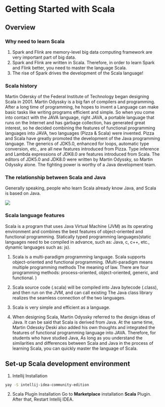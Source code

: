 # Getting Started with Scala

## Overview

### Why need to learn Scala
1. Spark and Flink are memory-level big data computing framework are very important part of big data.
2. Spark and Flink are written in Scala. Therefore, in order to learn Spark and Flink better, you need to master the language Scala.
3. The rise of Spark drives the development of the Scala language!

### Scala history
Martin Odersky of the Federal Institute of Technology began designing Scala in 2001.
Martin Odyssky is a big fan of compilers and programming. After a long time of programming, he hopes to invent a
Language can make basic tasks like writing programs efficient and simple. So when you come into contact with the JAVA language, right JAVA, a portable language that runs on the Internet and has garbage collection, has generated great interest, so he decided combining the features of functional programming languages ​​into JAVA, two languages ​​(Pizza & Scala) were invented. Pizza and Scala have greatly promoted the development of the Java programming language. The generics of JDK5.0, enhanced for loops, automatic type conversion, etc., are all new features introduced from Pizza. Type inference and Lambda expressions of JDK8.0 are features introduced from Scala. The editors of JDK5.0 and JDK8.0 were written by Martin Odyssky, so Martin Odyssky alone. The fighting power is worthy of a Java development team.

### The relationship between Scala and Java
Generally speaking, people who learn Scala already know Java, and Scala is based on Java.

![](https://res.cloudinary.com/dkvj6mo4c/image/upload/v1622322955/scala/Sun_30_May_2021_07_13_51_AEST_u3wqes.png)

### Scala language features
Scala is a program that uses Java Virtual Machine (JVM) as its operating environment and combines the best features of object-oriented and functional programming. Statically typed programming languages ​​(static languages ​​need to be compiled in advance, such as: Java, c, c++, etc., dynamic languages ​​such as: js).

1. Scala is a multi-paradigm programming language. Scala supports object-oriented and functional programming. (Multi-paradigm means multiple programming methods The meaning of law. There are four programming methods: process-oriented, object-oriented, generic, and functional. )

2. Scala source code (.scala) will be compiled into Java bytecode (.class), and then run on the JVM, and can call existing The Java class library realizes the seamless connection of the two languages.

3. Scala is very simple and efficient as a language.

4. When designing Scala, Martin Odyssky referred to the design ideas of Java. It can be said that Scala is derived from Java. At the same time, Martin Odessky Deski also added his own thoughts and integrated the features of functional programming language into JAVA. Therefore, for students who have studied Java, As long as you understand the similarities and differences between Scala and Java in the process of learning Scala, you can quickly master the language of Scala.

## Set-up Scala development environment

1. Intellij Installation

```bash
yay -S intellij-idea-community-edition
```
2. Scala Plugin Installation
Go to **Marketplace** installation **Scala** Plugin. After that, Restart Intellij IDEA.



